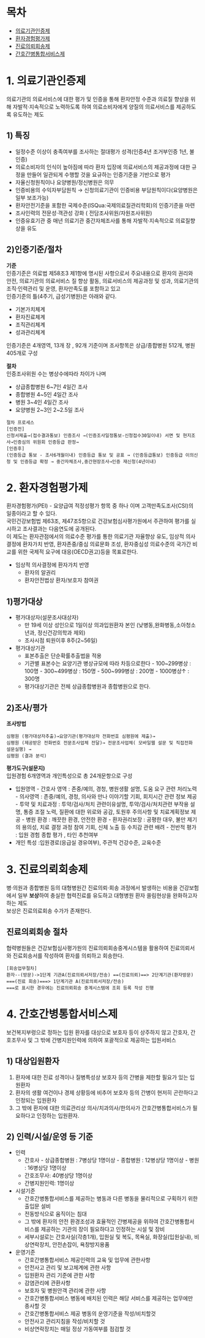 # 목차
- [의료기관인증제](2.보건의료정책과%20제도.md#1-의료기관인증제)
- [환자경험평가제](2.보건의료정책과%20제도.md#2-환자경험평가제)
- [진료의뢰회송제](2.보건의료정책과%20제도.md#3-진료의뢰회송제)
- [간호간병통합서비스제](2.보건의료정책과%20제도.md#4-간호간병통합서비스제)

# 1. 의료기관인증제
의료기관의 의료서비스에 대한 평가 및 인증을 통해 환자안정 수준과 의료질 향상을 위해 자발적·지속적으로 노력하도록 하여 의료소비자에게 양질의 의료서비스를 제공하도록 유도하는 제도<br>
## 1) 특징
- 일정수준 이상이 충족여부를 조사하는 절대평가 성격(인증4년 조거부인증 1년, 불인증)
- 의료소비자의 인식이 높아짐에 따라 환자 입장에 의료서비스의 제공과정에 대한 규정을 만들어 일관되게 수행할 것을 요규하는 인증기준을 기반으로 평가
- 자율신청원칙이나 요양병원/정신병원은 의무
- 인증비용의 수익자부담원칙 → 신청의료기관이 인증비용 부담원칙이다(요양병원은 일부 보조가능)
- 환자안전기준을 포함한 국제수준(ISQua:국제의료질관리학회)의 인증기준을 마련
- 조사인력의 전문성·객관성 강화 ( 전담조사위원/자원조사위원)
- 인증유효기관 중 매년 의료기관 중간자체조사를 통해 자발적·지속적으로 의료질향상을 유도

## 2)인증기준/절차
**기준**<br>
인증기준은 의료법 제58조3 제1항에 명시된 사항으로서 주요내용으로 환자의 권리와 안전, 의료기관의 의료서비스 질 향상 활동, 의료서비스의 제공과정 및 성과, 의료기관의 조직·인력관리 및 운영, 환자만족도를 포함하고 있고<br>
인증기준의 틀(4주기, 급성기병원)은 아래와 같다.
- 기본가치체계
- 환자진료체계
- 조직관리체계
- 성과관리체계

인증기준은 4개영역, 13개 장 , 92개 기준이며 조사항목은 상급/종합병원 512개, 병원 405개로 구성

**절차**<br>
인증조사위원 수는 병상수에따라 차이가 나며 
- 상급종합병원 6~7인 4일간 조사
- 종합병원 4~5인 4일간 조사
- 병원 3~4인 4일간 조사
- 요양병원 2~3인 2~2.5일 조사
```
절차 프로세스
[인증전]
신청서제출→(접수결과통보) 인증조사 →(인증조사일정통보-신청접수30일이내) 서면 및 현지조사→인증심의 위원회 인증등급 판정→
[인증후]
(인증등급 통보 - 조사6개월이내) 인증등급 통보 및 공표 → (인증등급통보) 인증등급 이의신청 및 인증등급 확정 → 중간자체조사,중간현장조사→인증 재신청(4년이내)
```

# 2. 환자경험평가제
환자경험평가(PEI) - 요양급여 적정성평가 항목 중 하나 이며 고객만족도조사(CSI)의 일종이라고 할 수 있다.<br>
국민건강보험법 제63조, 제47조5항으로 건강보험심사평가원에서 주관하여 평가를 실시하고 조사결과는 다음연도에 공개된다.<br>
이 제도는 환자관점에서의 의료수준 평가를 통한 의료기관 자율향상 유도, 임상적 의사결정에 환자가치 반영, 환자존중/중심 의료문화 조성, 환자중심성 의료수준의 국가간 비교를 위한 국제적 요구에 대응(OECD권고)등을 목표로한다.
- 임상적 의사결정에 환자가치 반영
     - 환자의 알권리
     - 환자안전법상 환자/보호자 참여권

## 1)평가대상
- 평가대상자(설문조사대상자)
   - 만 19세 이상 성인으로 1일이상 의과입원환자 본인 (낮병동,완화병동,소아청소년과, 정신건강의학과 제외)
   - 조사시점 퇴원이후 8주(2~56일)
- 평가대상기관
    - 표본추출은 단순확률추출법을 적용
    - 기관별 표본수는 요양기관 병상규모에 따라 차등으로한다
           - 100~299병상 : 100명
           - 300~499병상 : 150명
           - 500~999병상 : 200명
           - 1000병상↑ : 300명
    - 평가대상기관은 전체 상급종합병원과 종합병원으로 한다.

## 2)조사/평가
**조사방법**<br>
```
심평원 (평가대상자추출)→요양기관(평가대상자 전화번호 심평원에 제출)→
심평원 (제공받은 전화번호 전문조사업체 전달)→ 전문조사업체( 모바일웹 설문 및 직접전화 설문실행) →
심평원 (결과 분석)
```
**평가도구(설문지)**<br>
입원경험 6개영역과 개인특성으로 총 24개문항으로 구성<br>
- 입원영역
      - 간호사 영역 : 존중/예의, 경청, 병원생활 설명, 도움 요구 관련 처리노력
      - 의사영역 : 존중/예의, 경청, 의사와 만나 이야기할 기회, 회지시간 관련 정보 제공
      - 투약 및 치료과정 : 투약/검사/처치 관련이유설명, 투약/검사/처치관련 부작용 설명, 통증 조절 노력, 질환에 대한 위로와 공감, 토원후 주의사항 및 치료계획정보 제공
      - 병원 환경 : 깨끗한 환경, 안전한 환경
      - 환자권리보장 : 공평한 대우, 불만 제기의 용의성, 치료 결정 과정 참여 기회, 신체 노출 등 수치감 관련 배려
      - 전반적 평가 : 입원 경험 종합 평가 , 타인 추천여부
- 개인 특성 :입원경로(응급실 경유여부), 주관적 건강수준, 교육수준

# 3. 진료의뢰회송제
병·의원과 종합병원 등의 대형병원간 진료의뢰·회송 과정에서 발생하는 비용을 건강보험에서 일부 **보상**하여 충실한 협력진료를 유도하고 대형병원 환자 쏠림현상을 완화하고자 하는 제도<br>
보상은 진료의료회송 수가가 존재한다.

## 진료의뢰회송 절차
협력병원들은 건강보험심사평가원의 진료의뢰회송중계시스템을 활용하여 진료의뢰서와 진료회송서를 작성하여 환자를 의뢰하고 회송한다.
``` 
[회송업무절차]
환자--(방문)->1단계 기관A(진료의뢰서저장/전송) ==(진료의뢰)==> 2단계기관(환자방문) ===(진료 회송)===> 1단계기관 A(진료의뢰서저장/전송)
===로 표시한 경우에는 진료의뢰회송 중계시스템에 조회 등록 작성 진행
```

# 4. 간호간병통합서비스제
보건복지부령으로 정하는 입원 환자를 대상으로 보호자 등이 상주하지 않고 간호자, 간호조무사 및 그 밖에 간병지원인력에 의하여 포괄적으로 제공하는 입원서비스

## 1) 대상입원환자
1. 환자에 대한 진료 성격이나 질병특성상 보호자 등의 간병을 제한할 필요가 있는 입원환자
2. 환자의 생활 여건이나 경제 상황등에 비추어 보호자 등의 간병이 현저히 곤란하다고 인정되는 입원환자
3. 그 밖에 환자에 대한 의료관리상 의사/치과의사/한의사가 간호간병통합서비스가 필요하다고 인정하는 입원환자.

## 2) 인력/시설/운영 등 기준
- 인력
     - 간호사 
           - 상급종합병원 : 7병상당 1명이상
           - 종합병원 : 12병상당 1명이상
           - 병원 : 16병상당 1명이상
     - 간호조무사: 40병상당 1명이상
     - 간병지원인력: 1명이상
- 시설기준
    - 간호간병통합서비스를 제공하는 병동과 다른 병동을 물리적으로 구획하기 위한 출입문 설비
    - 전동방식으로 움직이는 침대
    - 그 밖에 환자의 안전 환경조성과 효율적인 간병제공을 위하여 간호간병통합서비스를 제공하는 기관의 장이 필요하다고 인정하는 시설 및 장비
    - 세부시설로는 간호사실(각층1개), 입원실 및 복도, 목욕실, 화장실(입원실내), 비상연락장치, 안전손잡이, 욕창방지용품
- 운영기준
    - 간호간병통합서비스 제공인력의 교육 및 업무에 관한사항
    - 안전사고 관리 및 보고체계에 관한 사항
    - 입원환자 관리 기준에 관한 사항 
    - 감염관리에 관환사항 
    - 보호자 및 병원안객 관리에 관한 사항 
    - 간호간병통합서비스 병동에 배치된 인력은 해당 서비스를 제공하는 업무에만 종사할 것
    - 간호간병통합서비스 제공 병동의 운영기준을 작성/비치할것
    - 안전사고 관리지침을 작성/비치할 것
    - 비상연락장치는 매일 정상 가동여부를 점검할 것  
